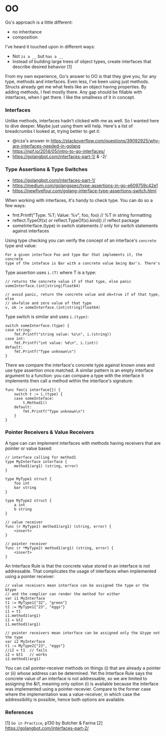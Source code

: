 # OO

Go's approach is a little different:

- no inheritance
- composition

I've heard it touched upon in different ways:

- Not `is a __` but `has a __`
- Instead of building large trees of object types, create interfaces that describe desired behavior [1]

From my own experience, Go's answer to OO is that they give you, for any type, methods and interfaces.  Even less, I've been using just methods.  Structs already get me what feels like an object having properties. By adding methods, I feel mostly there.  Any gap should be fillable with interfaces, when I get there. I like the smallness of it in concept.

### Interfaces

Unlike methods, interfaces hadn't clicked with me as well.  So I wanted here to dive deeper.  Maybe just using them will help.  Here's a list of breadcrumbs I looked at, trying better to get it:

- @icza's answer in https://stackoverflow.com/questions/39092925/why-are-interfaces-needed-in-golang
- https://npf.io/2014/05/intro-to-go-interfaces/
- https://golangbot.com/interfaces-part-1/ & -2/

### Type Assertions & Type Switches

- https://golangbot.com/interfaces-part-1/
- https://medium.com/golangspec/type-assertions-in-go-e609759c42e1
- https://newfivefour.com/golang-interface-type-assertions-switch.html

When working with interfaces, it's handy to check type. You can do so a few ways:

- fmt.Printf("Type: %T; Value: %v", foo, foo)       // %T in string formatting
- reflect.TypeOf(x) or reflect.TypeOf(x).kind()     // reflect package
- someInterface.(type) in switch statements         // only for switch statements against interfaces

Using type checking you can verify the concept of an interface's `concrete` type and value:

    For a given interface Foo and type Bar that implements it, the concrete
    type of the inteface is Bar with a concrete value being Bar's. There's

Type assertion uses `i.(T)` where T is a type:

    // returns the concrete value if of that type, else panic
    someInterface.(int|string|float64)
    
    // avoid panic, return the concrete value and ok=true if of that type, else
    // ok=false and zero value of that type 
    v, ok := someInterface.(int|string|float64)

Type switch is similar and uses `i.(type)`:

    switch someInterface.(type) {
    case string:
        fmt.Printf("string value: %s\n", i.(string))
    case int:
        fmt.Printf("int value: %d\n", i.(int))
    default:
        fmt.Printf("Type unknown\n")
    }

There we compare the interface's concrete type against known ones and use type assertion once matched.  A similar pattern is an empty interface argument to a function: you can compare a type with the interface it implements then call a method within the interface's signature:

    
    func foo(i interface{}) {
        switch t := i.(type) {
        case someInteface:
            t.Method1()
        default:
            fmt.Printf("Type unknown\n")
        }
    }

### Pointer Receivers & Value Receivers

A type can can implement interfaces with methods having receivers that are pointer or value based:

    // interface calling for method1
    type MyInterface interface {
        method1(arg1) (string, error)
    }
    
    type MyType1 struct {
        foo int
        bar string
    }
        
    type MyType2 struct {
        a int
        b string
    }
    
    // value receiver
    func (r MyType1) method1(arg1) (string, error) {
        <insert>
    }
    
    // pointer receiver 
    func (r *MyType2) method1(arg1) (string, error) {
        <insert>
    }

An Interface Rule is that the concrete value stored in an interface is not addressable.  That complicates the usage of interfaces when implemented using a pointer receiver:

    // value receivers mean interface can be assigned the type or the &type
    // and the complier can render the method for either
    var i1 MyInterface
    t1 := MyType1{"32", "green"}
    t2 := MyType1{"23", "eggs"}
    i1 = t1
    i1.method1(arg1)
    i1 = &t2
    i1.method1(arg1)
        
    // pointer receivers mean interface can be assigned only the &type not the type
    var i2 MyInterface
    t1 := MyType2{"23", "eggs"}
    //i2 = t1  // fails
    i2 = &t1   // works
    i2.method1(arg1)
    
You can call pointer-receiver methods on things (i) that are already a pointer or (ii) whose address can be determined. Yet the Interface Rule says the concrete value of an interface is not addressable, so we are limited to assigning the &t1, meaning only option (i) is available because the interface was implemented using a pointer-recevier.  Compare to the former case where the implementation was a value-receiver, in which case the addressibility is possible, hence both options are available.

### References

[1] `Go in Practice`, p130 by Butcher & Farina
[2] https://golangbot.com/interfaces-part-2/
